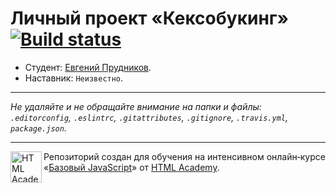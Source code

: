 # Личный проект «Кексобукинг» [![Build status][travis-image]][travis-url]

* Студент: [Евгений Прудников](https://up.htmlacademy.ru/javascript/9/user/389249).
* Наставник: `Неизвестно`.

---

_Не удаляйте и не обращайте внимание на папки и файлы:_<br>
_`.editorconfig`, `.eslintrc`, `.gitattributes`, `.gitignore`, `.travis.yml`, `package.json`._

---

<a href="https://htmlacademy.ru/intensive/javascript"><img align="left" width="50" height="50" title="HTML Academy" src="https://up.htmlacademy.ru/static/img/intensive/javascript/logo-for-github.svg"></a>

Репозиторий создан для обучения на интенсивном онлайн‑курсе «[Базовый JavaScript](https://htmlacademy.ru/intensive/javascript)» от [HTML Academy](https://htmlacademy.ru).

[travis-image]: https://travis-ci.org/htmlacademy-javascript/389249-keksobooking.svg?branch=master
[travis-url]: https://travis-ci.org/htmlacademy-javascript/389249-keksobooking
